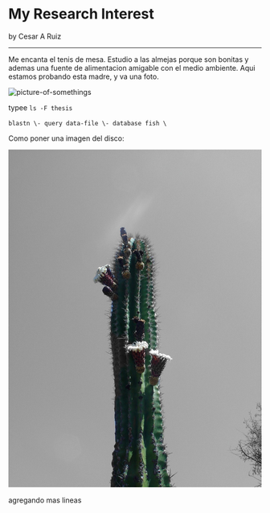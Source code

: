 # My Research Interest
by Cesar A Ruiz


______
Me encanta el tenis de mesa. Estudio a las almejas porque son bonitas y ademas una fuente de alimentacion amigable con el medio ambiente. Aqui estamos probando esta madre, y va una foto.

![picture-of-somethings](http://aroadtorecipes.com/wp-content/uploads/2015/03/Scallops.png)

typee `ls -F thesis`

```
blastn \- query data-file \- database fish \
```

Como poner una imagen del disco:


![picture-of-cardon](../imagenes/cardon.jpg)

agregando mas lineas















